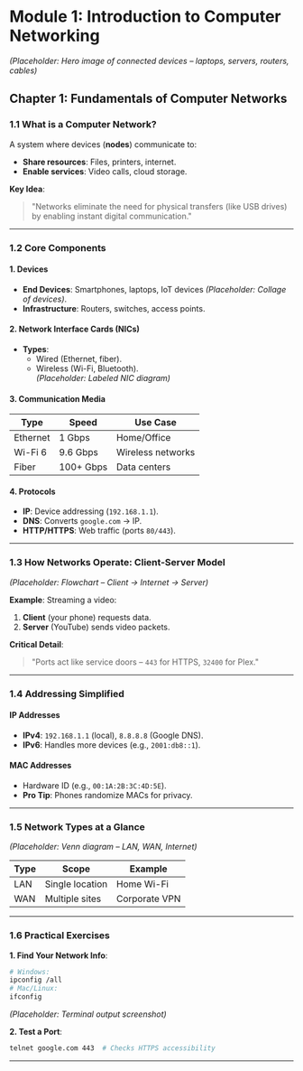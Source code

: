 # **Module 1: Introduction to Computer Networking**  

*(Placeholder: Hero image of connected devices – laptops, servers, routers, cables)*  

## **Chapter 1: Fundamentals of Computer Networks**  

### **1.1 What is a Computer Network?**  
A system where devices (**nodes**) communicate to:  
- **Share resources**: Files, printers, internet.  
- **Enable services**: Video calls, cloud storage.  

**Key Idea**:  
> "Networks eliminate the need for physical transfers (like USB drives) by enabling instant digital communication."  

---

### **1.2 Core Components**  

#### **1. Devices**  
- **End Devices**: Smartphones, laptops, IoT devices *(Placeholder: Collage of devices)*.  
- **Infrastructure**: Routers, switches, access points.  

#### **2. Network Interface Cards (NICs)**  
- **Types**:  
  - Wired (Ethernet, fiber).  
  - Wireless (Wi-Fi, Bluetooth).  
*(Placeholder: Labeled NIC diagram)*  

#### **3. Communication Media**  
| Type       | Speed       | Use Case          |  
|------------|-------------|-------------------|  
| Ethernet   | 1 Gbps      | Home/Office       |  
| Wi-Fi 6    | 9.6 Gbps    | Wireless networks |  
| Fiber      | 100+ Gbps   | Data centers      |  

#### **4. Protocols**  
- **IP**: Device addressing (`192.168.1.1`).  
- **DNS**: Converts `google.com` → IP.  
- **HTTP/HTTPS**: Web traffic (ports `80/443`).  

---

### **1.3 How Networks Operate: Client-Server Model**  

*(Placeholder: Flowchart – Client → Internet → Server)*  

**Example**: Streaming a video:  
1. **Client** (your phone) requests data.  
2. **Server** (YouTube) sends video packets.  

**Critical Detail**:  
> "Ports act like service doors – `443` for HTTPS, `32400` for Plex."  

---

### **1.4 Addressing Simplified**  

#### **IP Addresses**  
- **IPv4**: `192.168.1.1` (local), `8.8.8.8` (Google DNS).  
- **IPv6**: Handles more devices (e.g., `2001:db8::1`).  

#### **MAC Addresses**  
- Hardware ID (e.g., `00:1A:2B:3C:4D:5E`).  
- **Pro Tip**: Phones randomize MACs for privacy.  

---

### **1.5 Network Types at a Glance**  

*(Placeholder: Venn diagram – LAN, WAN, Internet)*  

| Type | Scope          | Example               |  
|------|----------------|-----------------------|  
| LAN  | Single location | Home Wi-Fi           |  
| WAN  | Multiple sites  | Corporate VPN         |  

---

### **1.6 Practical Exercises**  

**1. Find Your Network Info**:  
```bash
# Windows: 
ipconfig /all  
# Mac/Linux: 
ifconfig
```  
*(Placeholder: Terminal output screenshot)*  

**2. Test a Port**:  
```bash
telnet google.com 443  # Checks HTTPS accessibility
```  

---
